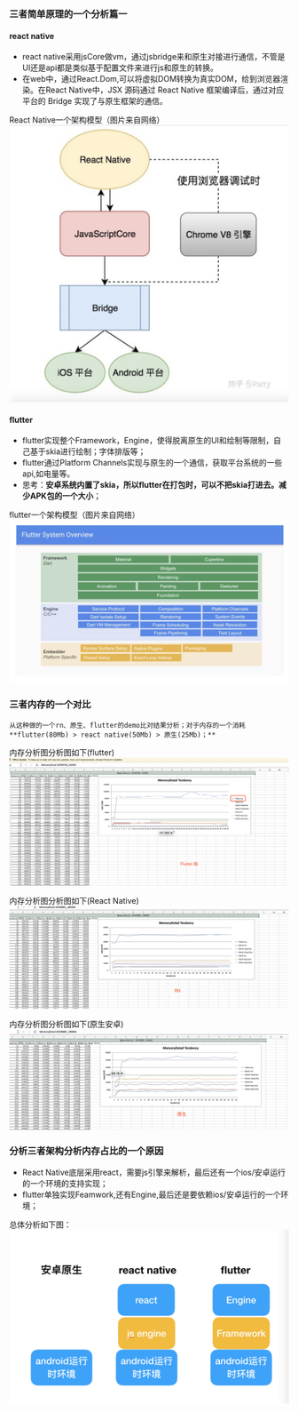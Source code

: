 ### 三者简单原理的一个分析篇一
#### react native
- react native采用jsCore做vm，通过jsbridge来和原生对接进行通信，不管是UI还是api都是类似基于配置文件来进行js和原生的转换。
- 在web中，通过React.Dom,可以将虚拟DOM转换为真实DOM，给到浏览器渲染。在React Native中，JSX 源码通过 React Native 框架编译后，通过对应平台的 Bridge 实现了与原生框架的通信。

React Native一个架构模型（图片来自网络）
![图片](../assets/Multi6.jpg)


#### flutter
- flutter实现整个Framework，Engine，使得脱离原生的UI和绘制等限制，自己基于skia进行绘制；字体排版等；
- flutter通过Platform Channels实现与原生的一个通信，获取平台系统的一些api,如电量等。
- 思考：**安卓系统内置了skia，所以flutter在打包时，可以不把skia打进去。减少APK包的一个大小**；

flutter一个架构模型（图片来自网络）
![图片](../assets/Multi5.jpg)


### 三者内存的一个对比
    从这种做的一个rn、原生、flutter的demo比对结果分析；对于内存的一个消耗**flutter(80Mb) > react native(50Mb) > 原生(25Mb)；**


内存分析图分析图如下(flutter)
![图片](../assets/Multi2.png)

内存分析图分析图如下(React Native)
![图片](../assets/Multi3.png)

内存分析图分析图如下(原生安卓)
![图片](../assets/Multi4.png)

### 分析三者架构分析内存占比的一个原因
- React Native底层采用react，需要js引擎来解析，最后还有一个ios/安卓运行的一个环境的支持实现；
- flutter单独实现Feamwork,还有Engine,最后还是要依赖ios/安卓运行的一个环境；

总体分析如下图：
![图片](../assets/Multi1.jpg)